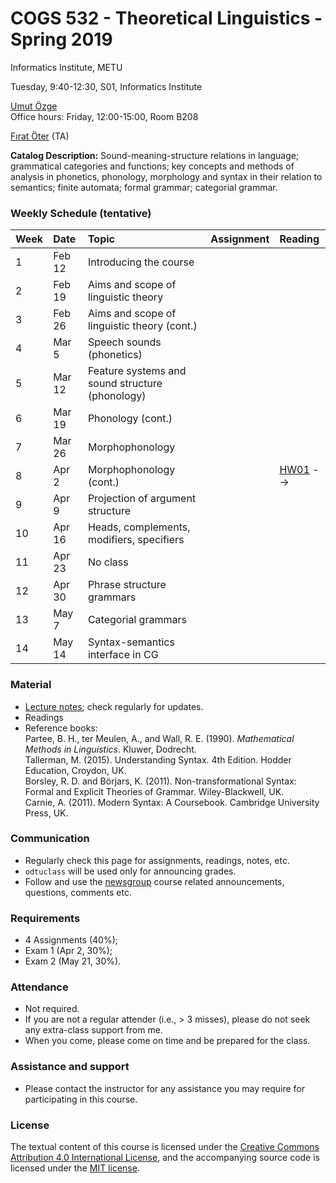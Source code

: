 # COGS 532 - Theoretical Linguistics - Spring 2019
Informatics Institute, METU

Tuesday, 9:40-12:30, S01, Informatics Institute

[Umut Özge](https://umutozge.github.io)  
Office hours: Friday, 12:00-15:00, Room B208

[Fırat Öter](mailto:fıratoter@gmail.com) (TA)  

**Catalog Description:** Sound-meaning-structure relations in language; grammatical categories and functions; key concepts and methods of analysis in phonetics, phonology, morphology and syntax in their relation to semantics; finite automata; formal grammar; categorial grammar.

### Weekly Schedule (tentative)

|Week| Date   | Topic |  Assignment | Reading |
:---|:---|:---|:---|:---
1   | Feb 12 | Introducing the course |
2   | Feb 19 | Aims and scope of linguistic theory |<!-- [A01](assignments/cogs532-assignment-01.pdf) --> | <!--  [Chomsky (1957), pp. 11-25](readings/10_chomsky57-pp-11-25.pdf); [Sag et al. (2003), Sec. 1.2](readings/13_sagetal03-sec-1-2.pdf) --> |    
3   | Feb 26 | Aims and scope of linguistic theory  (cont.)| <!-- [A02](assignments/cogs532-assignment-02.pdf) --> | <!-- [Chomsky (1957), pp. 26-56](readings/16_chomsky57-pp-26-56.pdf); [Sag et al. (2003), Ch. 2](readings/19_sagetal03-ch-2.pdf) -->  
4   | Mar 5  | Speech sounds (phonetics)| <!-- [A03](assignments/cogs532-assignment-03.pdf) --> | <!-- [Gazdar et al. (1985), Ch. 2](readings/22_gazdaretal85-ch-2.pdf), [Sag et al. (2003), Ch. 3](readings/25_sagetal03-ch-3.pdf)--> 
5   | Mar 12 | Feature systems and sound structure (phonology) | <!-- [A04](assignments/cogs532-assignment-04.pdf)--> |<!-- [Tallerman (2015), Ch. 4](readings/28_tallerman15-ch-4.pdf)--> 
6   | Mar 19 | Phonology (cont.) | <!-- [A05](assignments/cogs532-assignment-05.pdf) --> | <!-- [Tallerman (2015), Ch. 5](readings/31_tallerman15-ch-5.pdf), [Sag et al. (2003), pp. 93-105](readings/34_sagetal03-pp-93-105.pdf)-->
7   | Mar 26 | Morphophonology | <!-- [proposal](assignments/cogs532-term-paper-proposal.pdf)-->| |
8   | Apr 2  | Morphophonology (cont.)  | |[HW01](assignments/cogs532-homework-01.pdf) --> | |
9   | Apr 9  | Projection of argument structure| | <!--  [Tallerman (2015), Ch. 6](readings/40_tallerman15-ch-6.pdf)--> |
10  | Apr 16 | Heads, complements, modifiers, specifiers | | 
11  | Apr 23 | No class | |
12  | Apr 30 | Phrase structure grammars| | 
13  | May 7  | Categorial grammars | |
14  | May 14 | Syntax-semantics interface in CG | |

### Material

* [Lecture notes](notes/cogs532-lecture-notes.pdf); check regularly for updates.
* Readings
* Reference books:  
	Partee, B. H., ter Meulen, A., and Wall, R. E. (1990). *Mathematical Methods in Linguistics*. Kluwer, Dodrecht.  
	Tallerman, M. (2015). Understanding Syntax. 4th Edition. Hodder Education, Croydon, UK.   
	Borsley, R. D. and Börjars, K. (2011). Non-transformational Syntax: Formal and Explicit Theories of Grammar. Wiley-Blackwell, UK.  
	Carnie, A. (2011). Modern Syntax: A Coursebook. Cambridge University Press, UK.  
	

<!-- Sag, I. A., Wasow, T., and Bender, E. M. (2003). Syntactic Theory: A Formal Introduction. CSLI, Stanford, CA. -->

### Communication

* Regularly check this page for assignments, readings, notes, etc.
* `odtuclass` will be used only for announcing grades.
* Follow and use the [newsgroup](https://groups.google.com/forum/#!forum/metu-cogs-532-theoretical-linguistics) course related announcements, questions, comments etc. 

### Requirements

* 4 Assignments (40%); 
* Exam 1 (Apr 2, 30%);
* Exam 2 (May 21, 30%).

### Attendance

* Not required.
* If you are not a regular attender (i.e., > 3 misses), please do not seek any extra-class support from me.
* When you come, please come on time and be prepared for the class.

### Assistance and support 

* Please contact the instructor for any assistance you may require for participating in this course.

### License
The textual content of this course is licensed under the [Creative Commons Attribution 4.0 International License](https://creativecommons.org/licenses/by/4.0/), and the accompanying source code is licensed under the [MIT license](http://opensource.org/licenses/mit-license.php).
